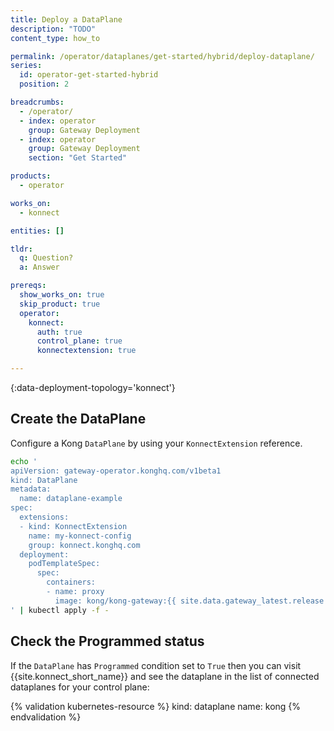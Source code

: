 ```yaml
---
title: Deploy a DataPlane
description: "TODO"
content_type: how_to

permalink: /operator/dataplanes/get-started/hybrid/deploy-dataplane/
series:
  id: operator-get-started-hybrid
  position: 2

breadcrumbs:
  - /operator/
  - index: operator
    group: Gateway Deployment
  - index: operator
    group: Gateway Deployment
    section: "Get Started"

products:
  - operator

works_on:
  - konnect

entities: []

tldr:
  q: Question?
  a: Answer

prereqs:
  show_works_on: true
  skip_product: true
  operator:
    konnect:
      auth: true
      control_plane: true
      konnectextension: true

---
```


{:data-deployment-topology='konnect'}
## Create the DataPlane

Configure a Kong `DataPlane` by using your `KonnectExtension` reference.

```bash
echo '
apiVersion: gateway-operator.konghq.com/v1beta1
kind: DataPlane
metadata:
  name: dataplane-example
spec:
  extensions:
  - kind: KonnectExtension
    name: my-konnect-config
    group: konnect.konghq.com
  deployment:
    podTemplateSpec:
      spec:
        containers:
        - name: proxy
          image: kong/kong-gateway:{{ site.data.gateway_latest.release }}
' | kubectl apply -f -
```

## Check the Programmed status

If the `DataPlane` has `Programmed` condition set to `True` then you can visit {{site.konnect_short_name}} and see the dataplane in the list of connected dataplanes for your control plane:

<!-- vale off -->
{% validation kubernetes-resource %}
kind: dataplane
name: kong
{% endvalidation %}
<!-- vale on -->